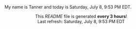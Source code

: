 My name is Tanner and today is Saturday, July 8, 9:53 PM EDT.

<p align="center">This <i>README</i> file is generated <b>every 3 hours</b>!</br>Last refresh: Saturday, July 8, 9:53 PM EDT<br /></p>
